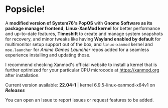 # Popsicle!
A **modified version of System76's PopOS** with **Gnome Software as its package manager frontend**, **Linux-XanMod kernel** for better performance and up-to-date features, **Timeshift** to create and manage system snapshots for recovery, and minor tweaks like having **Wayland enabled by default** for multimonitor setup support out of the box, and `linux-xanmod` kernel and `moe.launcher` for *Anime Games Launcher* repos added for a seamless experience installing and updating those.

I recommend checking Xanmod's official website to install a kernel that is further optimized for your particular CPU microcode at https://xanmod.org after installation.

Current version available: **22.04-1** | kernel 6.9.5-linux-xanmod-x64v1 on ***Releases***

You can open an Issue to report issues or request features to be added. 
